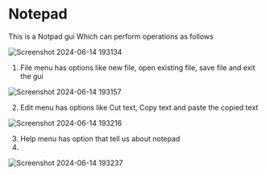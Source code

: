 # Notepad
This is a Notpad gui Which can perform operations as follows

![Screenshot 2024-06-14 193134](https://github.com/KODI-13/Notepad/assets/144531434/3cb31aa2-1a8e-44da-a783-2f9717ef2468)

1) File menu has options like new file, open existing file, save file and exit the gui

![Screenshot 2024-06-14 193157](https://github.com/KODI-13/Notepad/assets/144531434/7b4ecb08-05b0-4cb3-a26a-0c5f8e72aff5)

2) Edit menu has options like Cut text, Copy text and paste the copied text
   
![Screenshot 2024-06-14 193216](https://github.com/KODI-13/Notepad/assets/144531434/f9197f36-e2c9-4691-b21b-6023abffab55)

3) Help menu has option that tell us about notepad
4)  
![Screenshot 2024-06-14 193237](https://github.com/KODI-13/Notepad/assets/144531434/afaba66b-855a-4775-a4c7-99bb40f9f7b6)

